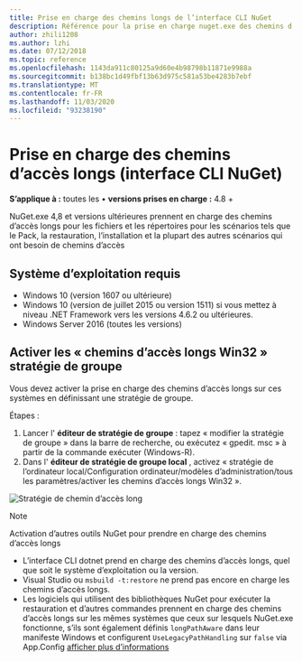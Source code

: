 ```yaml
---
title: Prise en charge des chemins longs de l’interface CLI NuGet
description: Référence pour la prise en charge nuget.exe des chemins d’accès longs
author: zhili1208
ms.author: lzhi
ms.date: 07/12/2018
ms.topic: reference
ms.openlocfilehash: 1143da911c80125a9d60e4b98798b11871e9988a
ms.sourcegitcommit: b138bc1d49fbf13b63d975c581a53be4283b7ebf
ms.translationtype: MT
ms.contentlocale: fr-FR
ms.lasthandoff: 11/03/2020
ms.locfileid: "93238190"
---
```

# <a name="long-path-support-nuget-cli"></a>Prise en charge des chemins d’accès longs (interface CLI NuGet)

**S’applique à :** toutes les &bullet; **versions prises en charge :** 4.8 +

NuGet.exe 4,8 et versions ultérieures prennent en charge des chemins d’accès longs pour les fichiers et les répertoires pour les scénarios tels que le Pack, la restauration, l’installation et la plupart des autres scénarios qui ont besoin de chemins d’accès

## <a name="required-operating-system"></a>Système d’exploitation requis

-   Windows 10 (version 1607 ou ultérieure)
-   Windows 10 (version de juillet 2015 ou version 1511) si vous mettez à niveau .NET Framework vers les versions 4.6.2 ou ultérieures.
-   Windows Server 2016 (toutes les versions)

## <a name="enable-win32-long-paths-group-policy"></a>Activer les « chemins d’accès longs Win32 » stratégie de groupe

Vous devez activer la prise en charge des chemins d’accès longs sur ces systèmes en définissant une stratégie de groupe.

Étapes :
1. Lancer l' **éditeur de stratégie de groupe** : tapez « modifier la stratégie de groupe » dans la barre de recherche, ou exécutez « gpedit. msc » à partir de la commande exécuter (Windows-R).
2. Dans l' **éditeur de stratégie de groupe local** , activez « stratégie de l’ordinateur local/Configuration ordinateur/modèles d’administration/tous les paramètres/activer les chemins d’accès longs Win32 ».

![Stratégie de chemin d’accès long](media/LongPathPolicy.png)


> [!Note]
> Activation d’autres outils NuGet pour prendre en charge des chemins d’accès longs
>
> -   L’interface CLI dotnet prend en charge des chemins d’accès longs, quel que soit le système d’exploitation ou la version.
> -   Visual Studio ou `msbuild -t:restore` ne prend pas encore en charge les chemins d’accès longs.
> -   Les logiciels qui utilisent des bibliothèques NuGet pour exécuter la restauration et d’autres commandes prennent en charge des chemins d’accès longs sur les mêmes systèmes que ceux sur lesquels NuGet.exe fonctionne, s’ils sont également définis `longPathAware` dans leur manifeste Windows et configurent `UseLegacyPathHandling` sur `false` via App.Config [afficher plus d’informations](/archive/blogs/jeremykuhne/net-4-6-2-and-long-paths-on-windows-10)